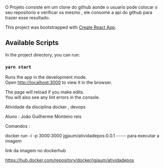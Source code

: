 O Projeto consiste em um clone do github aonde o usuario pode colocar o seu repositorio e verificar os mesmo , ele consome a api do github para trazer esse resultado. 




This project was bootstrapped with [Create React App](https://github.com/facebook/create-react-app).

## Available Scripts

In the project directory, you can run:

### `yarn start`

Runs the app in the development mode.<br />
Open [http://localhost:3000](http://localhost:3000) to view it in the browser.

The page will reload if you make edits.<br />
You will also see any lint errors in the console.


Atividade da disciplina docker , devops

Aluno : João Guilherme Monteiro reis

Comandos :

docker run -i -p 3000:3000 jgjaum/atividadepos:0.0.1 ----- para executar a imagem

link da imagem no dockerhub 

https://hub.docker.com/repository/docker/jgjaum/atividadepos


